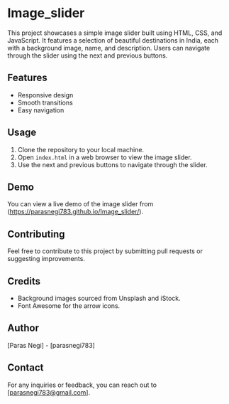 # Image_slider
This project showcases a simple image slider built using HTML, CSS, and JavaScript. It features a selection of beautiful destinations in India, each with a background image, name, and description. Users can navigate through the slider using the next and previous buttons.

## Features
- Responsive design
- Smooth transitions
- Easy navigation

## Usage
1. Clone the repository to your local machine.
2. Open `index.html` in a web browser to view the image slider.
3. Use the next and previous buttons to navigate through the slider.

## Demo
You can view a live demo of the image slider from (https://parasnegi783.github.io/Image_slider/).

## Contributing
Feel free to contribute to this project by submitting pull requests or suggesting improvements.


## Credits
- Background images sourced from Unsplash and iStock.
- Font Awesome for the arrow icons.

## Author

[Paras Negi] - [parasnegi783]

## Contact

For any inquiries or feedback, you can reach out to [parasnegi783@gmail.com].
